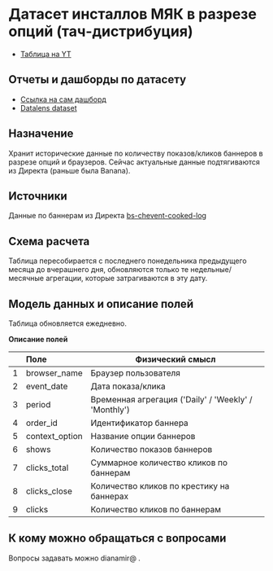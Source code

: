 # Датасет инсталлов МЯК в разрезе опций (тач-дистрибуция)

- [Таблица на YT](https://yt.yandex-team.ru/hahn/navigation?path=//home/maps/analytics/reports/marketing/touch-distribution/banners)

## Отчеты и дашборды по датасету

- [Ссылка на сам дашборд](https://datalens.yandex-team.ru/rhdesdz7nihyj-performance-geoservices?tab=g6)
- [Datalens dataset](https://datalens.yandex-team.ru/datasets/1gpyz60uv182v-interstitial-installs)

## Назначение

Хранит исторические данные по количеству показов/кликов баннеров в разрезе опций и браузеров. Сейчас актуальные данные подтягиваются из Директа (раньше была Banana).

## Источники

Данные по баннерам из Директа [bs-chevent-cooked-log](https://yt.yandex-team.ru/hahn/navigation?sort=asc-false,field-name&path=//statbox/cooked_logs/bs-chevent-cooked-log/v2/1d)

## Схема расчета

Таблица пересобирается с последнего понедельника предыдущего месяца до вчерашнего дня, обновляются только те недельные/месячные агрегации, которые затрагиваются в эту дату.

## Модель данных и описание полей
Таблица обновляется ежедневно.

**Описание полей**

|  | Поле | Физический смысл |
|:------------- |:-------------| -------------|
| 1|  browser_name | Браузер пользователя|
| 2|  event_date | Дата показа/клика |
| 3|  period | Временная агрегация ('Daily' / 'Weekly' / 'Monthly')|
| 4|  order_id | Идентификатор баннера |
| 5|  context_option | Название опции баннеров |
| 6|  shows | Количество показов баннеров |
| 7|  clicks_total | Суммарное количество кликов по баннерам|
| 8|  clicks_close | Количество кликов по крестику на баннерах |
| 9|  clicks | Количество кликов по баннерам|

## К кому можно обращаться с вопросами

Вопросы задавать можно dianamir@ .

